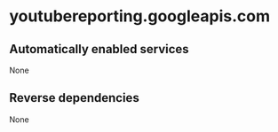 # youtubereporting.googleapis.com

## Automatically enabled services

None

## Reverse dependencies

None
